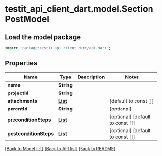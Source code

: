 # testit_api_client_dart.model.SectionPostModel

## Load the model package
```dart
import 'package:testit_api_client_dart/api.dart';
```

## Properties
Name | Type | Description | Notes
------------ | ------------- | ------------- | -------------
**name** | **String** |  | 
**projectId** | **String** |  | 
**attachments** | [**List<AttachmentPutModel>**](AttachmentPutModel.md) |  | [default to const []]
**parentId** | **String** |  | [optional] 
**preconditionSteps** | [**List<StepPostModel>**](StepPostModel.md) |  | [optional] [default to const []]
**postconditionSteps** | [**List<StepPostModel>**](StepPostModel.md) |  | [optional] [default to const []]

[[Back to Model list]](../README.md#documentation-for-models) [[Back to API list]](../README.md#documentation-for-api-endpoints) [[Back to README]](../README.md)



